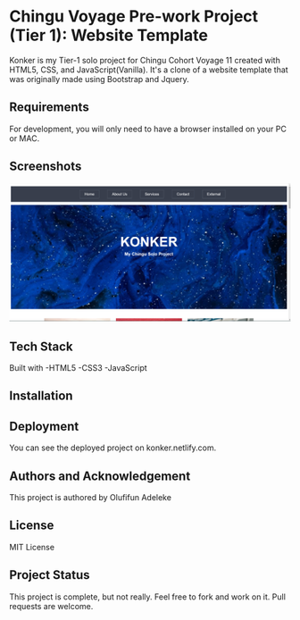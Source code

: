 # Chingu Voyage Pre-work Project (Tier 1): Website Template

Konker is my Tier-1 solo project for Chingu Cohort Voyage 11 created with HTML5, CSS, and JavaScript(Vanilla).
It's a clone of a website template that was originally made using Bootstrap and Jquery.

## Requirements
For development, you will only need to have a browser installed on your PC or MAC.

## Screenshots
<img src="img/Screenshot-1.png">

## Tech Stack

Built with
    -HTML5
    -CSS3
    -JavaScript

## Installation

## Deployment
You can see the deployed project on konker.netlify.com.

## Authors and Acknowledgement
This project is authored by Olufifun Adeleke

## License
MIT License

## Project Status
This project is complete, but not really. Feel free to fork and work on it.
Pull requests are welcome.